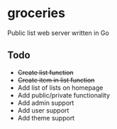 # groceries
Public list web server written in Go

## Todo
- ~~Create list function~~
- ~~Create item in list function~~
- Add list of lists on homepage
- Add public/private functionality
- Add admin support
- Add user support
- Add theme support